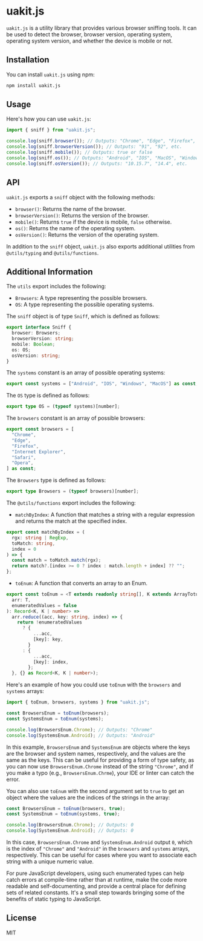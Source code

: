 # uakit.js

`uakit.js` is a utility library that provides various browser sniffing tools. It can be used to detect the browser, browser version, operating system, operating system version, and whether the device is mobile or not.

## Installation

You can install `uakit.js` using npm:

```sh
npm install uakit.js
```

## Usage

Here's how you can use `uakit.js`:

```ts
import { sniff } from "uakit.js";

console.log(sniff.browser()); // Outputs: "Chrome", "Edge", "Firefox", "Safari", "Opera", or "Internet Explorer"
console.log(sniff.browserVersion()); // Outputs: "91", "92", etc.
console.log(sniff.mobile()); // Outputs: true or false
console.log(sniff.os()); // Outputs: "Android", "IOS", "MacOS", "Windows"
console.log(sniff.osVersion()); // Outputs: "10.15.7", "14.4", etc.
```

## API

`uakit.js` exports a `sniff` object with the following methods:

- `browser()`: Returns the name of the browser.
- `browserVersion()`: Returns the version of the browser.
- `mobile()`: Returns `true` if the device is mobile, `false` otherwise.
- `os()`: Returns the name of the operating system.
- `osVersion()`: Returns the version of the operating system.

In addition to the `sniff` object, `uakit.js` also exports additional utilities from `@utils/typing` and `@utils/functions`.

## Additional Information

The `utils` export includes the following:

- `Browsers`: A type representing the possible browsers.
- `OS`: A type representing the possible operating systems.

The `sniff` object is of type `Sniff`, which is defined as follows:

```ts
export interface Sniff {
  browser: Browsers;
  browserVersion: string;
  mobile: Boolean;
  os: OS;
  osVersion: string;
}
```

The `systems` constant is an array of possible operating systems:

```ts
export const systems = ["Android", "IOS", "Windows", "MacOS"] as const;
```

The `OS` type is defined as follows:

```ts
export type OS = (typeof systems)[number];
```

The `browsers` constant is an array of possible browsers:

```ts
export const browsers = [
  "Chrome",
  "Edge",
  "Firefox",
  "Internet Explorer",
  "Safari",
  "Opera",
] as const;
```

The `Browsers` type is defined as follows:

```ts
export type Browsers = (typeof browsers)[number];
```

The `@utils/functions` export includes the following:

- `matchByIndex`: A function that matches a string with a regular expression and returns the match at the specified index.

```ts
export const matchByIndex = (
  rgx: string | RegExp,
  toMatch: string,
  index = 0
) => {
  const match = toMatch.match(rgx);
  return match?.[index >= 0 ? index : match.length + index] ?? "";
};
```

- `toEnum`: A function that converts an array to an Enum.

```ts
export const toEnum = <T extends readonly string[], K extends ArrayTotuples<T>>(
  arr: T,
  enumeratedValues = false
): Record<K, K | number> =>
  arr.reduce((acc, key: string, index) => {
    return !enumeratedValues
      ? {
          ...acc,
          [key]: key,
        }
      : {
          ...acc,
          [key]: index,
        };
  }, {} as Record<K, K | number>);
```

Here's an example of how you could use `toEnum` with the `browsers` and `systems` arrays:

```js
import { toEnum, browsers, systems } from "uakit.js";

const BrowsersEnum = toEnum(browsers);
const SystemsEnum = toEnum(systems);

console.log(BrowsersEnum.Chrome); // Outputs: "Chrome"
console.log(SystemsEnum.Android); // Outputs: "Android"
```

In this example, `BrowsersEnum` and `SystemsEnum` are objects where the keys are the browser and system names, respectively, and the values are the same as the keys. This can be useful for providing a form of type safety, as you can now use `BrowsersEnum.Chrome` instead of the string `"Chrome"`, and if you make a typo (e.g., `BrowsersEnum.Chrme`), your IDE or linter can catch the error.

You can also use `toEnum` with the second argument set to `true` to get an object where the values are the indices of the strings in the array:

```js
const BrowsersEnum = toEnum(browsers, true);
const SystemsEnum = toEnum(systems, true);

console.log(BrowsersEnum.Chrome); // Outputs: 0
console.log(SystemsEnum.Android); // Outputs: 0
```

In this case, `BrowsersEnum.Chrome` and `SystemsEnum.Android` output `0`, which is the index of `"Chrome"` and `"Android"` in the `browsers` and `systems` arrays, respectively. This can be useful for cases where you want to associate each string with a unique numeric value.

For pure JavaScript developers, using such enumerated types can help catch errors at compile-time rather than at runtime, make the code more readable and self-documenting, and provide a central place for defining sets of related constants. It's a small step towards bringing some of the benefits of static typing to JavaScript.

## License

MIT

